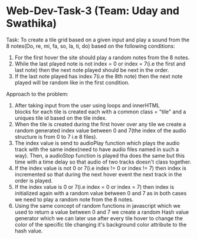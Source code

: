 # Web-Dev-Task-3 (Team: Uday and Swathika)
Task:
To create a tile grid based on a given input and play a sound from the 8 notes(Do, re, mi, fa, so, la, ti, do) based on the following conditions:
1. For the first hover the site should play a random notes from the 8 notes.
2. While the last played note is not index = 0 or index = 7(i.e the first and last note) then the next note played should be next in the order.
3. If the last note played has index 7(i.e the 8th note) then the next note played will be random like in the first condition.

Approach to the problem:
1. After taking input from the user using loops and innerHTML <div> blocks for each tile is created each with a common class = "tile" and a uniques tile id based on the tile index.
2. When the tile is created during the first hover over any tile we create a random generated index value between 0 and 7(the index of the audio structure is from 0 to 7 i.e 8 files).
3. The index value is send to audioPlay function which plays the audio track with the same index(need to have audio files named in such a way). Then, a audioStop function is played tha does the same but this time with a time delay so that audio of two tracks doesn't class together.
4. If the index value is not 0 or 7(i.e index != 0 or index != 7) then index is incremented so that during the next hover event the next track in the order is played.
5. If the index value is 0 or 7(i.e index = 0 or index = 7) then index is initialized again with a random value between 0 and 7 as in both cases we need to play a random note from the 8 notes.
6. Using the same concept of random functions in javascript which we used to return a value between 0 and 7 we create a random Hash value generator which we can later use after every tile hover to change the color of the specific tile changing it's background color attribute to the hash value.
